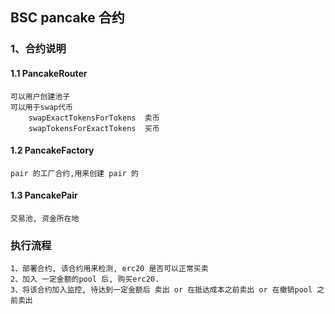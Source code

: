 BSC pancake 合约
---
### 1、合约说明
#### 1.1 PancakeRouter
```
可以用户创建池子
可以用于swap代币
    swapExactTokensForTokens  卖币
    swapTokensForExactTokens  买币
```

#### 1.2 PancakeFactory
```
pair 的工厂合约,用来创建 pair 的
```

#### 1.3 PancakePair
```
交易池, 资金所在地
```


### 执行流程
```
1、部署合约, 该合约用来检测, erc20 是否可以正常买卖
2、加入 一定金额的pool 后, 购买erc20. 
3、将该合约加入监控, 待达到一定金额后 卖出 or 在抵达成本之前卖出 or 在撤销pool 之前卖出
```